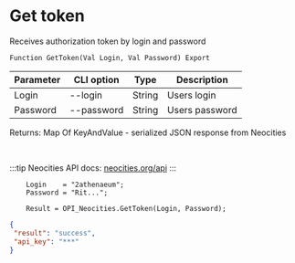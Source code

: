﻿---
sidebar_position: 2
---

# Get token
 Receives authorization token by login and password



`Function GetToken(Val Login, Val Password) Export`

  | Parameter | CLI option | Type | Description |
  |-|-|-|-|
  | Login | --login | String | Users login |
  | Password | --password | String | Users password |

  
  Returns:  Map Of KeyAndValue - serialized JSON response from Neocities

<br/>

:::tip
Neocities API docs: [neocities.org/api](https://neocities.org/api)
:::
<br/>


```bsl title="Code example"
    Login    = "2athenaeum";
    Password = "Rit...";

    Result = OPI_Neocities.GetToken(Login, Password);
```
 



```json title="Result"
{
 "result": "success",
 "api_key": "***"
}
```
